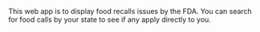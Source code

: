 This web app is to display food recalls issues by the FDA. 
You can search for food calls by your state to see if any apply directly to you.
